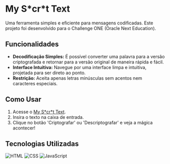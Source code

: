 <h1>My S*cr*t Text</h1>

Uma ferramenta simples e eficiente para mensagens codificadas. Este projeto foi desenvolvido para o Challenge ONE (Oracle Next Education).

## Funcionalidades

- **Decodificação Simples:** É possível converter uma palavra para a versão criptografada e retornar para a versão original de maneira rápida e fácil.
- **Interface Intuitiva:** Navegue por uma interface limpa e intuitiva, projetada para ser direto ao ponto.
- **Restrição:** Aceita apenas letras minúsculas sem acentos nem caracteres especiais.

## Como Usar

<ol>
  <li>Acesse o <a href="#inserir_link_do_site">My S*cr*t Text</a>.</li>
  <li>Insira o texto na caixa de entrada.</li>
  <li>Clique no botão 'Criptografar' ou 'Descriptografar' e veja a mágica acontecer!</li>
</ol>

## Tecnologias Utilizadas

![HTML](https://img.shields.io/badge/HTML-5-orange?style=flat-square&logo=html5)
![CSS](https://img.shields.io/badge/CSS-3-blue?style=flat-square&logo=css3)
![JavaScript](https://img.shields.io/badge/JavaScript-ES6-yellow?style=flat-square&logo=javascript)
